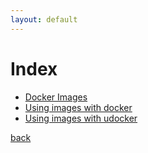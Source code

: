 ```yaml
---
layout: default
---
```


# Index

- [Docker Images](./docker_images.html)
- [Using images with docker](./use_docker.html)
- [Using images with udocker](./use_udocker.html)

[back](/)